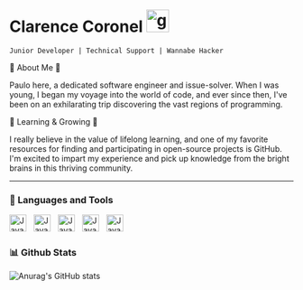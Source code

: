 # Clarence Coronel [<img src='https://cdn.jsdelivr.net/npm/simple-icons@3.0.1/icons/github.svg' alt='github' height='40'>](https://github.com/Clarence-Coronel)  

`Junior Developer | Technical Support | Wannabe Hacker`

🌟 About Me 🌟

Paulo here, a dedicated software engineer and issue-solver. When I was young, I began my voyage into the world of code, and ever since then, I've been on an exhilarating trip discovering the vast regions of programming.

🌱 Learning & Growing 🌱

I really believe in the value of lifelong learning, and one of my favorite resources for finding and participating in open-source projects is GitHub. I'm excited to impart my experience and pick up knowledge from the bright brains in this thriving community.

---

### 🧰 Languages and Tools

<img align="left" alt="Java" width="30" style="padding-right:10px;" src="https://cdn.jsdelivr.net/gh/devicons/devicon/icons/html5/html5-plain.svg" />
<img align="left" alt="Java" width="30" style="padding-right:10px;" src="https://cdn.jsdelivr.net/gh/devicons/devicon/icons/css3/css3-plain.svg" />
<img align="left" alt="Java" width="30" style="padding-right:10px;" src="https://cdn.jsdelivr.net/gh/devicons/devicon/icons/javascript/javascript-plain.svg" />
<img align="left" alt="Java" width="30" style="padding-right:10px;" src="https://cdn.jsdelivr.net/gh/devicons/devicon/icons/tailwindcss/tailwindcss-original.svg" />
<img align="left" alt="Java" width="30" style="padding-right:10px;" src="https://cdn.jsdelivr.net/gh/devicons/devicon/icons/vscode/vscode-original.svg" />
<br/>

#

### 📊 Github Stats
          
![Anurag's GitHub stats](https://github-readme-stats.vercel.app/api?username=Clarence-Coronel&theme=github_dark_dimmed&show_icons=true)
